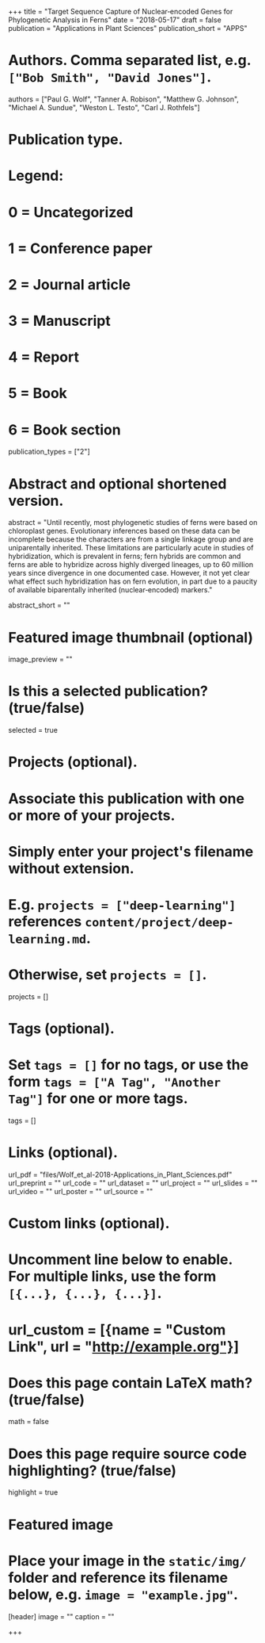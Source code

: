 +++
title = "Target Sequence Capture of Nuclear‐encoded Genes for Phylogenetic Analysis in Ferns"
date = "2018-05-17"
draft = false
publication = "Applications in Plant Sciences"
publication_short = "APPS"

# Authors. Comma separated list, e.g. `["Bob Smith", "David Jones"]`.
authors = ["Paul G. Wolf",  "Tanner A. Robison",  "Matthew G. Johnson",  "Michael A. Sundue",  "Weston L. Testo", "Carl J. Rothfels"]

# Publication type.
# Legend:
# 0 = Uncategorized
# 1 = Conference paper
# 2 = Journal article
# 3 = Manuscript
# 4 = Report
# 5 = Book
# 6 = Book section
publication_types = ["2"]


# Abstract and optional shortened version.
abstract = "Until recently, most phylogenetic studies of ferns were based on chloroplast genes. Evolutionary inferences based on these data can be incomplete because the characters are from a single linkage group and are uniparentally inherited. These limitations are particularly acute in studies of hybridization, which is prevalent in ferns; fern hybrids are common and ferns are able to hybridize across highly diverged lineages, up to 60 million years since divergence in one documented case. However, it not yet clear what effect such hybridization has on fern evolution, in part due to a paucity of available biparentally inherited (nuclear‐encoded) markers."

abstract_short = ""

# Featured image thumbnail (optional)
image_preview = ""

# Is this a selected publication? (true/false)
selected = true

# Projects (optional).
#   Associate this publication with one or more of your projects.
#   Simply enter your project's filename without extension.
#   E.g. `projects = ["deep-learning"]` references `content/project/deep-learning.md`.
#   Otherwise, set `projects = []`.
projects = []

# Tags (optional).
#   Set `tags = []` for no tags, or use the form `tags = ["A Tag", "Another Tag"]` for one or more tags.
tags = []

# Links (optional).
url_pdf = "files/Wolf_et_al-2018-Applications_in_Plant_Sciences.pdf"
url_preprint = ""
url_code = ""
url_dataset = ""
url_project = ""
url_slides = ""
url_video = ""
url_poster = ""
url_source = ""

# Custom links (optional).
#   Uncomment line below to enable. For multiple links, use the form `[{...}, {...}, {...}]`.
# url_custom = [{name = "Custom Link", url = "http://example.org"}]

# Does this page contain LaTeX math? (true/false)
math = false

# Does this page require source code highlighting? (true/false)
highlight = true

# Featured image
# Place your image in the `static/img/` folder and reference its filename below, e.g. `image = "example.jpg"`.
[header]
image = ""
caption = ""

+++
